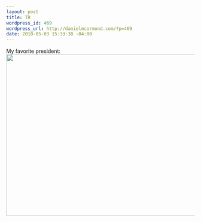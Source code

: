 ```yaml
--- 
layout: post
title: TR
wordpress_id: 469
wordpress_url: http://danielmcormond.com/?p=469
date: 2010-05-03 15:33:38 -04:00
---
```

My favorite president:
<img src="http://danielmcormond.com/wp-content/uploads/2010/05/yn2pU-600x431.jpg" alt="" title="TR" width="600" height="431" class="alignnone size-medium wp-image-470" />
